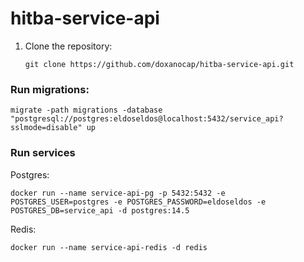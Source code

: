 # hitba-service-api

1. Clone the repository:

   ```shell
   git clone https://github.com/doxanocap/hitba-service-api.git
   ```

### Run migrations:

```shell
migrate -path migrations -database "postgresql://postgres:eldoseldos@localhost:5432/service_api?sslmode=disable" up
```

### Run services 


Postgres:
```shell
docker run --name service-api-pg -p 5432:5432 -e POSTGRES_USER=postgres -e POSTGRES_PASSWORD=eldoseldos -e POSTGRES_DB=service_api -d postgres:14.5
```

Redis:
```shell
docker run --name service-api-redis -d redis
```